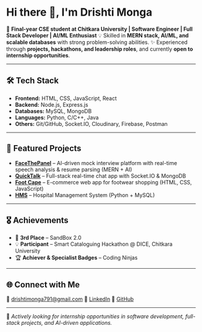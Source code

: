 # Hi there 👋, I'm Drishti Monga

🚀 **Final-year CSE student at Chitkara University | Software Engineer | Full Stack Developer | AI/ML Enthusiast**
💡 Skilled in **MERN stack, AI/ML, and scalable databases** with strong problem-solving abilities.
✨ Experienced through **projects, hackathons, and leadership roles**, and currently **open to internship opportunities**.

---

## 🛠️ Tech Stack

* **Frontend:** HTML, CSS, JavaScript, React
* **Backend:** Node.js, Express.js
* **Databases:** MySQL, MongoDB
* **Languages:** Python, C/C++, Java
* **Others:** Git/GitHub, Socket.IO, Cloudinary, Firebase, Postman

---

## 📂 Featured Projects

* **[FaceThePanel](https://github.com/Drishtimonga4/FaceThePanel)** – AI-driven mock interview platform with real-time speech analysis & resume parsing (MERN + AI)
* **[QuickTalk](https://github.com/Drishtimonga4/QuickTalk)** – Full-stack real-time chat app with Socket.IO & MongoDB
* **[Foot Cape](https://github.com/Drishtimonga4/Foot-Cape)** – E-commerce web app for footwear shopping (HTML, CSS, JavaScript)
* **[HMS](https://github.com/Drishtimonga4/Hospital-Management-System)** – Hospital Management System (Python + MySQL)

---

## 🎖 Achievements

* 🥉 **3rd Place** – SandBox 2.0
* 💡 **Participant** – Smart Cataloguing Hackathon @ DICE, Chitkara University
* 🏆 **Achiever & Specialist Badges** – Coding Ninjas

---

## 🌐 Connect with Me

📧 [drishtimonga791@gmail.com](mailto:drishtimonga791@gmail.com)
💼 [LinkedIn](https://www.linkedin.com/in/drishti-monga-4abbb1264)
🐙 [GitHub](https://github.com/Drishtimonga4)

---

📌 *Actively looking for internship opportunities in software development, full-stack projects, and AI-driven applications.*
